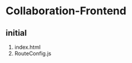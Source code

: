 # Collaboration-Frontend
<h2>initial</h2>
<ol>
  <li>index.html</li>
  <li>RouteConfig.js</li>
</ol>
